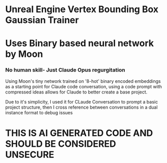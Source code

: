 <h1>Unreal Engine Vertex Bounding Box Gaussian Trainer</h1>

<h1>Uses Binary based neural network by Moon</h1>

<h3>No human skill- Just Claude Opus regurgitation</h3>

Using Moon's tiny network trained on '8-hot' binary encoded embeddings as a starting point for Claude code conversation, using a code prompt with compressed ideas allows for Claude to better create a base project.

Due to it's simplicity, I used it for CLaude Conversation to prompt a basic project structure, then I cross reference between conversations in a dual instance format to debug issues

<h1>THIS IS AI GENERATED CODE AND SHOULD BE CONSIDERED UNSECURE</h1>



